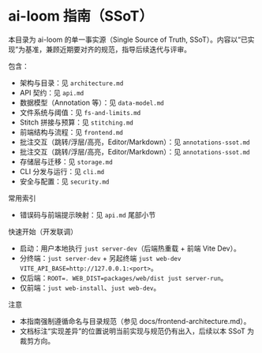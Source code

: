 # ai-loom 指南（SSoT）

本目录为 ai-loom 的单一事实源（Single Source of Truth, SSoT）。内容以“已实现”为基准，兼顾近期要对齐的规范，指导后续迭代与评审。

包含：
- 架构与目录：见 `architecture.md`
- API 契约：见 `api.md`
- 数据模型（Annotation 等）：见 `data-model.md`
- 文件系统与阈值：见 `fs-and-limits.md`
- Stitch 拼接与预算：见 `stitching.md`
- 前端结构与流程：见 `frontend.md`
- 批注交互（跳转/浮层/高亮，Editor/Markdown）：见 `annotations-ssot.md`
- 批注交互（跳转/浮层/高亮，Editor/Markdown）：见 `annotations-ssot.md`
- 存储层与迁移：见 `storage.md`
- CLI 分发与运行：见 `cli.md`
- 安全与配置：见 `security.md`

常用索引
- 错误码与前端提示映射：见 `api.md` 尾部小节

快速开始（开发联调）
- 启动：用户本地执行 `just server-dev`（后端热重载 + 前端 Vite Dev）。
- 分终端：`just server-dev` + 另起终端 `just web-dev VITE_API_BASE=http://127.0.0.1:<port>`。
- 仅后端：`ROOT=. WEB_DIST=packages/web/dist just server-run`。
- 仅前端：`just web-install`、`just web-dev`。

注意
- 本指南强制遵循命名与目录规范（参见 docs/frontend-architecture.md）。
- 文档标注“实现差异”的位置说明当前实现与规范仍有出入，后续以本 SSoT 为裁剪方向。
